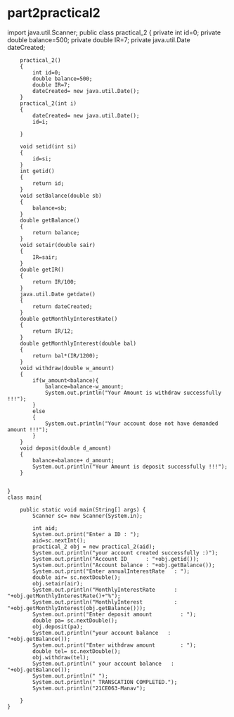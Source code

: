 # part2practical2



import java.util.Scanner;
public class practical_2 {
        private int id=0;
        private double balance=500;
        private double IR=7;
        private java.util.Date dateCreated;
 
        practical_2()
        {
            int id=0;
            double balance=500;
            double IR=7;
            dateCreated= new java.util.Date();
        }
        practical_2(int i)
        {
            dateCreated= new java.util.Date();
            id=i;
 
        }
 
        void setid(int si)
        {
            id=si;
        }
        int getid()
        {
            return id;
        }
        void setBalance(double sb)
        {
            balance=sb;
        }
        double getBalance()
        {
            return balance;
        }
        void setair(double sair)
        {
            IR=sair;
        }
        double getIR()
        {
            return IR/100;
        }
        java.util.Date getdate()
        {
            return dateCreated;
        }
        double getMonthlyInterestRate()
        {
            return IR/12;
        }
        double getMonthlyInterest(double bal)
        {
            return bal*(IR/1200);
        }
        void withdraw(double w_amount)
        {
            if(w_amount<balance){
                balance=balance-w_amount;
                System.out.println("Your Amount is withdraw successfully !!!");
            }
            else
            {
                System.out.println("Your account dose not have demanded amount !!!");
            }
        }
        void deposit(double d_amount)
        {
            balance=balance+ d_amount;
            System.out.println("Your Amount is deposit successfully !!!");
        }
 
 
    }
    class main{
 
        public static void main(String[] args) {
            Scanner sc= new Scanner(System.in);
 
            int aid;
            System.out.print("Enter a ID : ");
            aid=sc.nextInt();
            practical_2 obj = new practical_2(aid);
            System.out.println("your account created successfully :)");
            System.out.println("Account ID      : "+obj.getid());
            System.out.println("Account balance : "+obj.getBalance());
            System.out.print("Enter annualInterestRate   : ");
            double air= sc.nextDouble();
            obj.setair(air);
            System.out.println("MonthlyInterestRate      : "+obj.getMonthlyInterestRate()+"%");
            System.out.println("MonthlyInterest          : "+obj.getMonthlyInterest(obj.getBalance()));
            System.out.print("Enter deposit amount         : ");
            double pa= sc.nextDouble();
            obj.deposit(pa);
            System.out.println("your account balance   : "+obj.getBalance());
            System.out.print("Enter withdraw amount        : ");
            double tel= sc.nextDouble();
            obj.withdraw(tel);
            System.out.println(" your account balance   : "+obj.getBalance());
            System.out.println(" ");
            System.out.println(" TRANSCATION COMPLETED.");
            System.out.println("21CE063-Manav");
 
        }
    }
